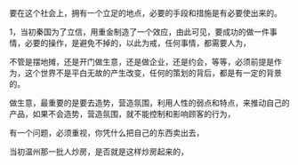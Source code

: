 要在这个社会上，拥有一个立足的地点，必要的手段和措施是有必要使出来的。     

1，当初秦国为了立信，用重金制造了一个效应，由此可见，要成功的做一件事情，必要的操作，是避免不掉的，以此为戒，任何事情，都需要人为，

不管是摆地摊，还是开门做生意，还是做企业，还是约会，等等，必须前提是作为，这个世界不是平白无故的产生改变，任何的策划的背后，都是有一定的背景的。   

做生意，最重要的是要去造势，营造氛围，利用人性的弱点和特点，来推动自己的产品，如果不会造势，营造氛围，就不能控制和影响顾客的行为，   

有一个问题，必须重视，你凭什么把自己的东西卖出去，    

当初温州那一批人炒房，是否就是这样炒房起来的，
